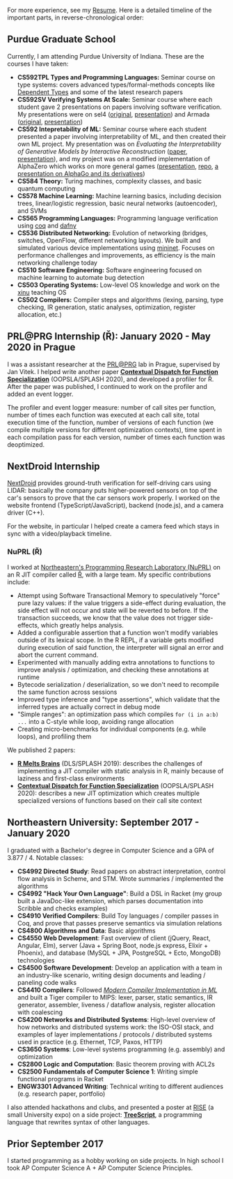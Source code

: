 For more experience, see my [Resume](/Resume.pdf). Here is a detailed timeline of the important parts, in reverse-chronological order:

## Purdue Graduate School

Currently, I am attending Purdue University of Indiana. These are the courses I have taken:

- **CS592TPL Types and Programming Languages:** Seminar course on type systems: covers advanced types/formal-methods concepts like [Dependent Types](https://en.wikipedia.org/wiki/Dependent_type) and some of the latest research papers
- **CS592SV Verifying Systems At Scale:** Seminar course where each student gave 2 presentations on papers involving software verification. My presentations were on sel4 ([original](http://web1.cs.columbia.edu/~junfeng/09fa-e6998/papers/sel4.pdf), [presentation](https://docs.google.com/presentation/d/1Cgm3cl_Gif4f-0eH8EJ5QqVfMcyiubmEbs0kUnBK8Vo/view)) and Armada ([original](https://www.microsoft.com/en-us/research/publication/armada-low-effort-verification-of-high-performance-concurrent-programs/), [presentation](https://docs.google.com/presentation/d/1maUgRxwgRZFYOwerFPz93Cy9lTQOTWJFiLqqCIOmdZM/view))
- **CS592 Intepretability of ML:** Seminar course where each student presented a paper involving interpretability of ML, and then created their own ML project. My presentation was on *Evaluating the Interpretability of Generative Models by Interactive Reconstruction* ([paper](https://arxiv.org/pdf/2102.01264), [presentation](https://docs.google.com/presentation/d/1NcmwGHCLBI81ssHzHllBpjRU_mrTM_xVs2A5dl49ALY/view)), and my project was on a modified implementation of AlphaZero which works on more general games ([presentation](https://docs.google.com/presentation/d/1ktt_2jE_DIQh3v-QaaWQfa3SbtFmu-c-LJC9pKUUkX8/view), [repo](https://github.com/Jakobeha/cge-ai), [a presentation on AlphaGo and its derivatives](https://docs.google.com/presentation/d/134bZdCOJR_RqtQYQ0bZaiAQbjQEjWe5V-gmtI5EBvPg/view))
- **CS584 Theory:** Turing machines, complexity classes, and basic quantum computing
- **CS578 Machine Learning:** Machine learning basics, including decision trees, linear/logistic regression, basic neural networks (autoencoder), and SVMs
- **CS565 Programming Languages:** Programming language verification using [coq](https://coq.inria.fr/) and [dafny](https://www.microsoft.com/en-us/research/project/dafny-a-language-and-program-verifier-for-functional-correctness/)
- **CS536 Distributed Networking:** Evolution of networking (bridges, switches, OpenFlow, different networking layouts). We built and simulated various device implementations using [mininet](http://mininet.org/). Focuses on performance challenges and improvements, as efficiency is the main networking challenge today
- **CS510 Software Engineering:** Software engineering focused on machine learning to automate bug detection
- **CS503 Operating Systems:** Low-level OS knowledge and work on the [xinu](https://xinu.cs.purdue.edu/) teaching OS
- **CS502 Compilers:** Compiler steps and algorithms (lexing, parsing, type checking, IR generation, static analyses, optimization, register allocation, etc.)

## PRL@PRG Internship (Ř): January 2020 - May 2020 in Prague

I was a assistant researcher at the [<PRL@PRG>](https://prl-prg.github.io/) lab in Prague, supervised by Jan Vitek. I helped write another paper **[Contextual Dispatch for Function Specialization](http://janvitek.org/pubs/oopsla20-cd.pdf)** (OOPSLA/SPLASH 2020), and developed a profiler for Ř. After the paper was published, I continued to work on the profiler and added an event logger.

The profiler and event logger measure: number of call sites per function, number of times each function was executed at each call site, total execution time of the function, number of versions of each function (we compile multiple versions for different optimization contexts), time spent in each compilation pass for each version, number of times each function was deoptimized.

## NextDroid Internship

[NextDroid](https://nextdroid.com/) provides ground-truth verification for self-driving cars using LIDAR: basically the company puts higher-powered sensors on top of the car's sensors to prove that the car sensors work properly. I worked on the website frontend (TypeScript/JavaScript), backend (node.js), and a camera driver (C++).

For the website, in particular I helped create a camera feed which stays in sync with a video/playback timeline.

### NuPRL (Ř)

I worked at [Northeastern's Programming Research Laboratory (NuPRL)](http://prl.ccs.neu.edu/) on an R JIT compiler called [Ř](https://github.com/reactorlabs/rir), with a large team. My specific contributions include:

- Attempt using Software Transactional Memory to speculatively "force" pure lazy values: if the value triggers a side-effect during evaluation, the side effect will not occur and state will be reverted to before. If the transaction succeeds, we know that the value does not trigger side-effects, which greatly helps analysis.
- Added a configurable assertion that a function won't modify variables outside of its lexical scope. In the R REPL, if a variable gets modified during execution of said function, the interpreter will signal an error and abort the current command.
- Experimented with manually adding extra annotations to functions to improve analysis / optimization, and checking these annotations at runtime
- Bytecode serialization / deserialization, so we don't need to recompile the same function across sessions
- Improved type inference and "type assertions", which validate that the inferred types are actually correct in debug mode
- "Simple ranges": an optimization pass which compiles `for (i in a:b) ...` into a C-style while loop, avoiding range allocation
- Creating micro-benchmarks for individual components (e.g. while loops), and profiling them

We published 2 papers:

- **[R Melts Brains](https://arxiv.org/abs/1907.05118)** (DLS/SPLASH 2019): describes the challenges of implementing a JIT compiler with static analysis in R, mainly because of laziness and first-class environments
- **[Contextual Dispatch for Function Specialization](http://janvitek.org/pubs/oopsla20-cd.pdf)** (OOPSLA/SPLASH 2020): describes a new JIT optimization which creates multiple specialized versions of functions based on their call site context

## Northeastern University: September 2017 - January 2020

I graduated with a Bachelor's degree in Computer Science and a GPA of 3.877 / 4. Notable classes:

- **CS4992 Directed Study**: Read papers on abstract interpretation, control flow analysis in Scheme, and STM. Wrote summaries / implemented the algorithms
- **CS4992 "Hack Your Own Language"**: Build a DSL in Racket (my group built a JavaDoc-like extension, which parses documentation into Scribble and checks examples)
- **CS4910 Verified Compilers**: Build Toy languages / compiler passes in Coq, and prove that passes preserve semantics via simulation relations
- **CS4800 Algorithms and Data**: Basic algorithms
- **CS4550 Web Development**: Fast overview of client (jQuery, React, Angular, Elm), server (Java + Spring Boot, node.js express, Elixir + Phoenix), and database (MySQL + JPA, PostgreSQL + Ecto, MongoDB) technologies
- **CS4500 Software Development**: Develop an application with a team in an industry-like scenario, writing design documents and leading / paneling code walks
- **CS4410 Compilers**: Followed *[Modern Compiler Implementation in ML](https://www.amazon.com/Modern-Compiler-Implementation-Andrew-Appel-ebook/dp/B00D2WQAE8)* and built a Tiger compiler to MIPS: lexer, parser, static semantics, IR generator, assembler, liveness / dataflow analysis, register allocation with coalescing
- **CS4200 Networks and Distributed Systems**: High-level overview of how networks and distributed systems work: the ISO-OSI stack, and examples of layer implementations / protocols / distributed systems used in practice (e.g. Ethernet, TCP, Paxos, HTTP)
- **CS3650 Systems**: Low-level systems programming (e.g. assembly) and optimization
- **CS2800 Logic and Computation**: Basic theorem proving with ACL2s
- **CS2500 Fundamentals of Computer Science 1**: Writing simple functional programs in Racket
- **ENGW3301 Advanced Writing**: Technical writing to different audiences (e.g. research paper, portfolio)

I also attended hackathons and clubs, and presented a poster at [RISE](https://www.northeastern.edu/rise/) (a small University expo) on a side project: [**TreeScript**](https://github.com/jakobeha/treescript), a programming language that rewrites syntax of other languages.

## Prior September 2017

I started programming as a hobby working on side projects. In high school I took AP Computer Science A + AP Computer Science Principles.
